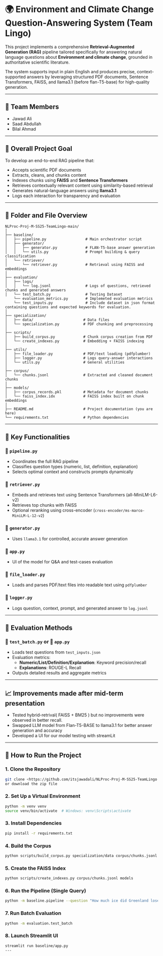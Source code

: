 # 🌍 Environment and Climate Change Question-Answering System (Team Lingo)

This project implements a comprehensive **Retrieval-Augmented Generation (RAG)** pipeline tailored specifically for answering natural language questions about **Environment and climate change**, grounded in authoritative scientific literature.

The system supports input in plain English and produces precise, context-supported answers by leveraging structured PDF documents, Sentence Transformers, FAISS, and llama3.1 (before flan-T5-base) for high-quality generation.

---

## 👥 Team Members
- Jawad Ali  
- Saad Abdullah  
- Bilal Ahmad

---

## 🌟 Overall Project Goal

To develop an end-to-end RAG pipeline that:

- Accepts scientific PDF documents
- Extracts, cleans, and chunks content
- Indexes chunks using **FAISS** and **Sentence Transformers**
- Retrieves contextually relevant content using similarity-based retrieval
- Generates natural-language answers using **llama3.1**
- Logs each interaction for transparency and evaluation

---

## 📂 Folder and File Overview

```
NLProc-Proj-M-SS25-TeamLingo-main/
│
├── baseline/
│   ├── pipeline.py                  # Main orchestrator script
│   ├── generator/
│   │   ├── generator.py             # FLAN-T5-base answer generation
│   │   └── utils.py                 # Prompt building & query classification
│   └── retriever/
│       └── retriever.py             # Retrieval using FAISS and embeddings
│
├── evaluation/
│   ├── logs/
│   │   └── log.jsonl                # Logs of questions, retrieved chunks and generated answers
│   └── test_batch.py                # Testing Dataset
    └── evaluation_metrics.py        # Implemeted evaluation metrics
    └── test_inputs.py               # Include dataset in json format containing questions and expected keywords for evaluation.
│
├── specialization/
│   ├── data/                       # Data files
│   └── specialization.py           # PDF chunking and preprocessing
│
├── scripts/
│   ├── build_corpus.py             # Chunk corpus creation from PDF
│   └── create_indexes.py           # Embedding + FAISS indexing
│
├── utils/
│   ├── file_loader.py              # PDF/text loading (pdfplumber)
│   ├── logger.py                   # Logs query-answer interactions
│   └── utils.py                    # General utilities
│
├── corpus/
│   └── chunks.jsonl                # Extracted and cleaned document chunks
│
├── models/
│   ├── corpus_records.pkl          # Metadata for document chunks
│   └── faiss_index.idx             # FAISS index built on chunk embeddings
│
├── README.md                       # Project documentation (you are here)
└── requirements.txt                # Python dependencies
```

---

## 🧠 Key Functionalities

### 🔹 `pipeline.py`
- Coordinates the full RAG pipeline
- Classifies question types (numeric, list, definition, explanation)
- Selects optimal context and constructs prompts dynamically

### 🔹 `retriever.py`
- Embeds and retrieves text using Sentence Transformers (all-MiniLM-L6-v2)
- Retrieves top chunks with FAISS
- Optional reranking using cross-encoder (`cross-encoder/ms-marco-MiniLM-L-12-v2`)

### 🔹 `generator.py`
- Uses `llama3.1` for controlled, accurate answer generation

### 🔹 `app.py`
- UI of the model for Q&A and test-cases evaluation

### 🔹 `file_loader.py`
- Loads and parses PDF/text files into readable text using `pdfplumber`

### 🔹 `logger.py`
- Logs question, context, prompt, and generated answer to `log.jsonl`

---

## 🧪 Evaluation Methods

### 🔸 `test_batch.py` or 🔸 `app.py`
- Loads test questions from `test_inputs.json`
- Evaluation metrics:
  - **Numeric/List/Definition/Explanation**: Keyword precision/recall
  - **Explanations**: ROUGE-L Recall
- Outputs detailed results and aggregate metrics

---

## 📈 Improvements made after mid-term presentation
- Tested hybrid-retrival( FAISS + BM25 ) but no improvements were observed in better recall.
- Swapped LLM model from Flan-T5-BASE to llama3.1 for better answer generation and accuracy
- Developed a UI for our model testing with streamLit

---

## 🚀 How to Run the Project

### 1. Clone the Repository
```bash
git clone <https://github.com/itsjawadali/NLProc-Proj-M-SS25-TeamLingo.git>
or download the zip file
```

### 2. Set Up a Virtual Environment
```bash
python -m venv venv
source venv/bin/activate  # Windows: venv\Scripts\activate
```

### 3. Install Dependencies
```bash
pip install -r requirements.txt
```

### 4. Build the Corpus
```bash
python scripts/build_corpus.py specialization/data corpus/chunks.jsonl
```

### 5. Create the FAISS Index
```bash
python scripts/create_indexes.py corpus/chunks.jsonl models
```

### 6. Run the Pipeline (Single Query)
```bash
python -m baseline.pipeline --question "How much ice did Greenland lose annually?"
```

### 7. Run Batch Evaluation
```bash
python -m evaluation.test_batch
```

### 8. Launch Streamlit UI
```bash
streamlit run baseline/app.py
---




